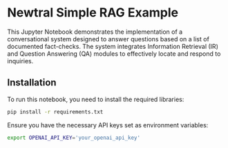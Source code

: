 # Newtral Simple RAG Example

This Jupyter Notebook demonstrates the implementation of a conversational system designed to answer questions based on a list of documented fact-checks. The system integrates Information Retrieval (IR) and Question Answering (QA) modules to effectively locate and respond to inquiries.

## Installation

To run this notebook, you need to install the required libraries:

```bash
pip install -r requirements.txt
```

Ensure you have the necessary API keys set as environment variables:

```bash
export OPENAI_API_KEY='your_openai_api_key'
```
